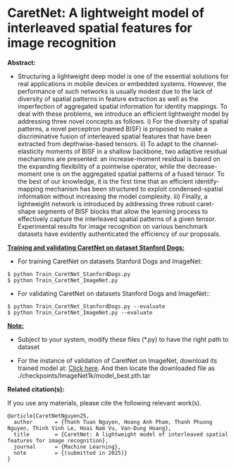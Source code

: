 # CaretNet: A lightweight model of interleaved spatial features for image recognition

**Abstract:**

* Structuring a lightweight deep model is one of the essential solutions for real
applications in mobile devices or embedded systems. However, the performance
of such networks is usually modest due to the lack of diversity of spatial patterns
in feature extraction as well as the imperfection of aggregated spatial information for identity mappings. To deal with these problems, we introduce an efficient
lightweight model by addressing three novel concepts as follows. i) For the diversity of spatial patterns, a novel perceptron (named BISF) is proposed to make
a discriminative fusion of interleaved spatial features that have been extracted
from depthwise-based tensors. ii) To adapt to the channel-elasticity moments of
BISF in a shallow backbone, two adaptive residual mechanisms are presented:
an increase-moment residual is based on the expanding flexibility of a pointwise
operator, while the decrease-moment one is on the aggregated spatial patterns of
a fused tensor. To the best of our knowledge, it is the first time that an efficient
identify-mapping mechanism has been structured to exploit condensed-spatial
information without increasing the model complexity. iii) Finally, a lightweight
network is introduced by addressing three robust caret-shape segments of BISF blocks that allow the learning process to effectively capture the interleaved spatial
patterns of a given tensor. Experimental results for image recognition on various
benchmark datasets have evidently authenticated the efficiency of our proposals.

<u>**Training and validating CaretNet on dataset Stanford Dogs:**</u>

- For training CaretNet on datasets Stanford Dogs and ImageNet:
```
$ python Train_CaretNet_StanfordDogs.py
$ python Train_CaretNet_ImageNet.py
```
- For validating CaretNet on datasets Stanford Dogs and ImageNet::
```
$ python Train_CaretNet_StanfordDogs.py --evaluate
$ python Train_CaretNet_ImageNet.py --evaluate
```
<u>**Note:**</u>
- Subject to your system, modify these files (*.py) to have the right path to dataset

- For the instance of validation of CaretNet on ImageNet, download its trained model at: [Click here](https://drive.google.com/file/d/106AtFXm9mRM1vf-msBl-XUvvSVU-UZLM/view?usp=drive_link). And then locate the downloaded file as ./checkpoints/ImageNet1k/model_best.pth.tar

**Related citation(s):**

If you use any materials, please cite the following relevant work(s).

```
@article{CaretNetNguyen25,
  author       = {Thanh Tuan Nguyen, Hoang Anh Pham, Thanh Phuong Nguyen, Thinh Vinh Le, Hoai Nam Vu, Van-Dung Hoang},
  title        = {CaretNet: A lightweight model of interleaved spatial features for image recognition},
  journal      = {Machine Learning},
  note         = {(submitted in 2025)}
}
```
